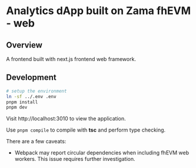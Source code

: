 # Analytics dApp built on Zama fhEVM - web

## Overview

A frontend built with next.js frontend web framework.

## Development

```sh
# setup the environment
ln -sf ../.env .env
pnpm install
pnpm dev
```

Visit http://localhost:3010 to view the application.

Use `pnpm compile` to compile with **tsc** and perform type checking.

There are a few caveats:

- Webpack may report circular dependencies when including fhEVM web workers. This issue requires further investigation.
